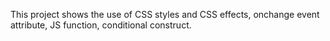 This project shows the use of CSS styles and CSS effects, onchange event attribute, JS function, conditional construct.
